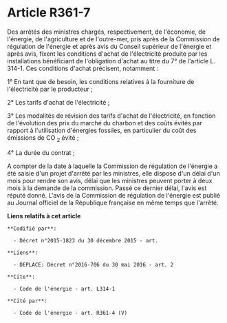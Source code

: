 # Article R361-7

Des arrêtés des ministres chargés, respectivement, de l'économie, de l'énergie, de l'agriculture et de l'outre-mer, pris
après de la Commission de régulation de l'énergie et après avis du Conseil supérieur de l'énergie et après avis, fixent les
conditions d'achat de l'électricité produite par les installations bénéficiant de l'obligation d'achat au titre du 7° de
l'article L. 314-1. Ces conditions d'achat précisent, notamment : 

1° En tant que de besoin, les conditions relatives à la fourniture de l'électricité par le producteur ; 

2° Les tarifs d'achat de l'électricité ; 

3° Les modalités de révision des tarifs d'achat de l'électricité, en fonction de l'évolution des prix du marché du charbon et
des coûts évités par rapport à l'utilisation d'énergies fossiles, en particulier du coût des émissions de CO
  <sub>2</sub> évité ; 

4° La durée du contrat ; 

A compter de la date à laquelle la Commission de régulation de l'énergie a été saisie d'un projet d'arrêté par les ministres,
elle dispose d'un délai d'un mois pour rendre son avis, délai que les ministres peuvent porter à deux mois à la demande de la
commission. Passé ce dernier délai, l'avis est réputé donné. L'avis de la Commission de régulation de l'énergie est publié au
Journal officiel de la République française en même temps que l'arrêté.

**Liens relatifs à cet article**

	**Codifié par**:

	  - Décret n°2015-1823 du 30 décembre 2015 - art.

	**Liens**:

	  - DEPLACE: Décret n°2016-706 du 30 mai 2016 - art. 2

	**Cite**:

	  - Code de l'énergie - art. L314-1

	**Cité par**:

	  - Code de l'énergie - art. R361-4 (V)
